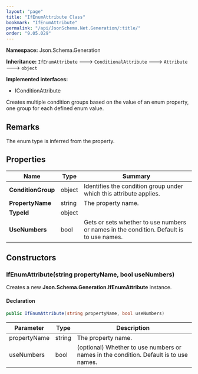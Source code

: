 ```yaml
---
layout: "page"
title: "IfEnumAttribute Class"
bookmark: "IfEnumAttribute"
permalink: "/api/JsonSchema.Net.Generation/:title/"
order: "9.05.029"
---
```

**Namespace:** Json.Schema.Generation

**Inheritance:**
`IfEnumAttribute`
 🡒 
`ConditionalAttribute`
 🡒 
`Attribute`
 🡒 
`object`

**Implemented interfaces:**

- IConditionAttribute

Creates multiple condition groups based on the value of an enum property, one group for each defined enum value.

## Remarks

The enum type is inferred from the property.

## Properties

| Name | Type | Summary |
|---|---|---|
| **ConditionGroup** | object | Identifies the condition group under which this attribute applies. |
| **PropertyName** | string | The property name. |
| **TypeId** | object |  |
| **UseNumbers** | bool | Gets or sets whether to use numbers or names in the condition.  Default is to use names. |

## Constructors

### IfEnumAttribute(string propertyName, bool useNumbers)

Creates a new **Json.Schema.Generation.IfEnumAttribute** instance.

#### Declaration

```c#
public IfEnumAttribute(string propertyName, bool useNumbers)
```

| Parameter | Type | Description |
|---|---|---|
| propertyName | string | The property name. |
| useNumbers | bool | (optional) Whether to use numbers or names in the condition.  Default is to use names. |


